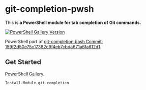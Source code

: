 # git-completion-pwsh

This is **a PowerShell module for tab completion of Git commands.**

[![PowerShell Gallery Version](https://img.shields.io/powershellgallery/v/git-completion)](https://www.powershellgallery.com/packages/git-completion)

PowerShell port of [git-completion.bash Commit: 159f2d50e75c17382c9f4eb7cbda671a6fa612d1](https://github.com/git/git/blob/a36e024e989f4d35f35987a60e3af8022cac3420/contrib/completion/git-completion.bash).

## Get Started

[PowerShell Gallery](https://www.powershellgallery.com/packages/git-completion).

```powershell
Install-Module git-completion
```
